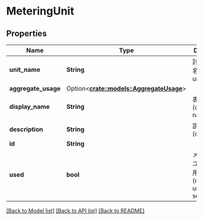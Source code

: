 # MeteringUnit

## Properties

Name | Type | Description | Notes
------------ | ------------- | ------------- | -------------
**unit_name** | **String** | 計測ユニット名(metering unit name) | 
**aggregate_usage** | Option<[**crate::models::AggregateUsage**](AggregateUsage.md)> |  | [optional]
**display_name** | **String** | 表示名(display name) | 
**description** | **String** | 説明(description) | 
**id** | **String** |  | 
**used** | **bool** | メータリングユニットの使用済み設定(metering unit used settings) | 

[[Back to Model list]](../README.md#documentation-for-models) [[Back to API list]](../README.md#documentation-for-api-endpoints) [[Back to README]](../README.md)


